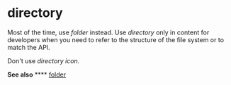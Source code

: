 # directory

Most of the time, use *folder* instead. Use *directory* only in content for developers when you need to refer to the structure of the file system or to match the API.

Don't use *directory icon.*

**See also** **** [folder](https://worldready.cloudapp.net/Styleguide/Read?id=2700&topicid=33642)
